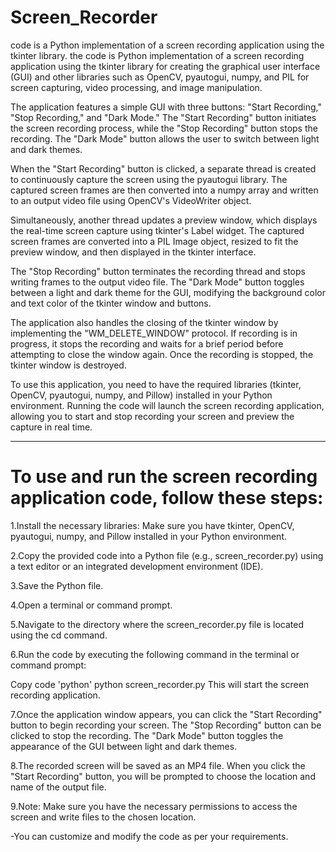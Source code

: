 # Screen_Recorder
code is a Python implementation of a screen recording application using the tkinter library.
the code is Python implementation of a screen recording application using the tkinter library for creating the graphical user interface (GUI) and other libraries such as OpenCV, pyautogui, numpy, and PIL for screen capturing, video processing, and image manipulation.

The application features a simple GUI with three buttons: "Start Recording," "Stop Recording," and "Dark Mode." The "Start Recording" button initiates the screen recording process, while the "Stop Recording" button stops the recording. The "Dark Mode" button allows the user to switch between light and dark themes.

When the "Start Recording" button is clicked, a separate thread is created to continuously capture the screen using the pyautogui library. The captured screen frames are then converted into a numpy array and written to an output video file using OpenCV's VideoWriter object.

Simultaneously, another thread updates a preview window, which displays the real-time screen capture using tkinter's Label widget. The captured screen frames are converted into a PIL Image object, resized to fit the preview window, and then displayed in the tkinter interface.

The "Stop Recording" button terminates the recording thread and stops writing frames to the output video file. The "Dark Mode" button toggles between a light and dark theme for the GUI, modifying the background color and text color of the tkinter window and buttons.

The application also handles the closing of the tkinter window by implementing the "WM_DELETE_WINDOW" protocol. If recording is in progress, it stops the recording and waits for a brief period before attempting to close the window again. Once the recording is stopped, the tkinter window is destroyed.

To use this application, you need to have the required libraries (tkinter, OpenCV, pyautogui, numpy, and Pillow) installed in your Python environment. Running the code will launch the screen recording application, allowing you to start and stop recording your screen and preview the capture in real time.
******************************************************************************************************************************************
# To use and run the screen recording application code, follow these steps:

1.Install the necessary libraries: Make sure you have tkinter, OpenCV, pyautogui, numpy, and Pillow installed in your Python environment.

2.Copy the provided code into a Python file (e.g., screen_recorder.py) using a text editor or an integrated development environment (IDE).

3.Save the Python file.

4.Open a terminal or command prompt.

5.Navigate to the directory where the screen_recorder.py file is located using the cd command.

6.Run the code by executing the following command in the terminal or command prompt:

Copy code
'python'
python screen_recorder.py
This will start the screen recording application.

7.Once the application window appears, you can click the "Start Recording" button to begin recording your screen. The "Stop Recording" button can be clicked to stop the recording. The "Dark Mode" button toggles the appearance of the GUI between light and dark themes.

8.The recorded screen will be saved as an MP4 file. When you click the "Start Recording" button, you will be prompted to choose the location and name of the output file.

9.Note: Make sure you have the necessary permissions to access the screen and write files to the chosen location.

-You can customize and modify the code as per your requirements.
